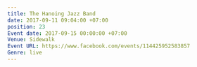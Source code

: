 ```yaml
---
title: The Hanoing Jazz Band
date: 2017-09-11 09:04:00 +07:00
position: 23
Event date: 2017-09-15 00:00:00 +07:00
Venue: Sidewalk
Event URL: https://www.facebook.com/events/114425952583857
Genre: live
---
```


